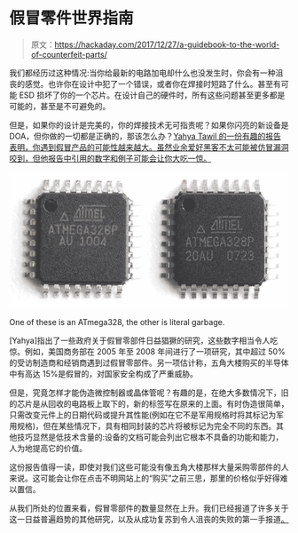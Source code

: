 # 假冒零件世界指南

> 原文：<https://hackaday.com/2017/12/27/a-guidebook-to-the-world-of-counterfeit-parts/>

我们都经历过这种情况:当你给最新的电路加电却什么也没发生时，你会有一种沮丧的感觉。也许你在设计中犯了一个错误，或者你在焊接时短路了什么。甚至有可能 ESD 损坏了你的一个芯片。在设计自己的硬件时，所有这些问题甚至更多都是可能的，甚至是不可避免的。

但是，如果你的设计是完美的，你的焊接技术无可指责呢？如果你闪亮的新设备是 DOA，但你做的一切都是正确的，那该怎么办？[Yahya Tawil 的一份有趣的报告表明，你遇到假冒产品的可能性越来越大。虽然业余爱好黑客不太可能被仿冒漏洞咬到，但他报告中引用的数字和例子可能会让你大吃一惊。](https://atadiat.com/en/articles/e-introduction-counterfeit-ics-counterfeiting-detection-avoidance-methods/)

[![](img/79d21845d700a3dd6a44af76a0632b5c.png)](https://hackaday.com/wp-content/uploads/2017/12/fakeparts_detail.jpg)

One of these is an ATmega328, the other is literal garbage.

[Yahya]指出了一些政府关于假冒零部件日益猖獗的研究，这些数字相当令人吃惊。例如，美国商务部在 2005 年至 2008 年间进行了一项研究，其中超过 50%的受访制造商和经销商遇到过假冒零部件。另一项估计称，五角大楼购买的半导体中有高达 15%是假冒的，对国家安全构成了严重威胁。

但是，究竟怎样才能伪造微控制器或晶体管呢？有趣的是，在绝大多数情况下，旧的芯片是从回收的电路板上取下的，新的标签写在原来的上面。有时伪造很简单，只需改变元件上的日期代码或提升其性能(例如在它不是军用规格时将其标记为军用规格)，但在某些情况下，具有相同封装的芯片将被标记为完全不同的东西。其他技巧显然是低技术含量的:设备的文档可能会列出它根本不具备的功能和能力，人为地提高它的价值。

这份报告值得一读，即使对我们这些可能没有像五角大楼那样大量采购零部件的人来说。这可能会让你在点击不明网站上的“购买”之前三思，那里的价格似乎好得难以置信。

从我们所处的位置来看，假冒零部件的数量显然在上升。我们已经报道了许多关于这一日益普遍趋势的其他研究，以及从成功复苏到令人沮丧的失败的第一手报道[。](https://hackaday.com/2015/02/08/unbricking-a-counterfeit-ftdi-chip/)
